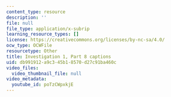 ```yaml
---
content_type: resource
description: ''
file: null
file_type: application/x-subrip
learning_resource_types: []
license: https://creativecommons.org/licenses/by-nc-sa/4.0/
ocw_type: OCWFile
resourcetype: Other
title: Investigation 1, Part 8 captions
uid: db991912-a9c3-45b1-8570-d27c91ba460c
video_files:
  video_thumbnail_file: null
video_metadata:
  youtube_id: poTzCWpxkjE
---
```

